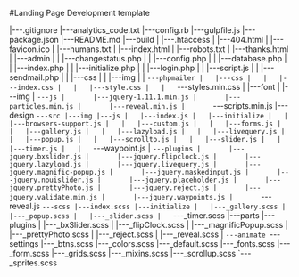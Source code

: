 #Landing Page Development template

|---.gitignore
|---analytics_code.txt
|---config.rb
|---gulpfile.js
|---package.json
|---README.md
|---build
|   |---.htaccess
|   |---404.html
|   |---favicon.ico
|   |---humans.txt
|   |---index.html
|   |---robots.txt
|   |---thanks.html
|   |---admin
|   |   |---changestatus.php
|   |   |---config.php
|   |   |---database.php
|   |   |---index.php
|   |   |---initialize.php
|   |   |---login.php
|   |   |---script.js
|   |   |---sendmail.php
|   |   |---css
|   |   |---img
|   |   `---phpmailer
|   |---css
|   |   |---index.css
|   |   |---style.css
|   |   `---styles.min.css
|   |---font
|   |---img
|   `---js
|       |---jquery-1.11.1.min.js
|       |---particles.min.js
|       |---reveal.min.js
|       `---scripts.min.js
|---design
`---src
    |---img
    |---js
    |   |---index.js
    |   |---initialize
    |   |   |---browsers-support.js
    |   |   |---custom.js
    |   |   |---forms.js
    |   |   |---gallery.js
    |   |   |---lazyload.js
    |   |   |---livequery.js
    |   |   |---popup.js
    |   |   |---scrollto.js
    |   |   |---slider.js
    |   |   |---timer.js
    |   |   `---waypoint.js
    |   `---plugins
    |       |---jquery.bxslider.js
    |       |---jquery.flipclock.js
    |       |---jquery.lazyload.js
    |       |---jquery.livequery.js
    |       |---jquery.magnific-popup.js
    |       |---jquery.maskedinput.js
    |       |---jquery.nouislider.js
    |       |---jquery.placeholder.js
    |       |---jquery.prettyPhoto.js
    |       |---jquery.reject.js
    |       |---jquery.validate.min.js
    |       |---jquery.waypoints.js
    |       `---reveal.js
    `---scss
        |---index.scss
        |---initialize
        |   |---_gallery.scss
        |   |---_popup.scss
        |   |---_slider.scss
        |   `---_timer.scss
        |---parts
        |---plugins
        |   |---_bxSlider.scss
        |   |---_flipClock.scss
        |   |---_magnificPopup.scss
        |   |---_prettyPhoto.scss
        |   |---_reject.scss
        |   |---_reveal.scss
        |   `---animate
        `---settings
            |---_btns.scss
            |---_colors.scss
            |---_default.scss
            |---_fonts.scss
            |---_form.scss
            |---_grids.scss
            |---_mixins.scss
            |---_scrollup.scss
            `---_sprites.scss